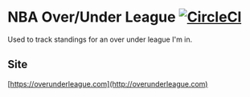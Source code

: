 # NBA Over/Under League [![CircleCI](https://dl.circleci.com/status-badge/img/gh/Jimeh87/over-under-league/tree/master.svg?style=svg)](https://dl.circleci.com/status-badge/redirect/gh/Jimeh87/over-under-league/tree/master)
Used to track standings for an over under league I'm in. 

## Site

[https://overunderleague.com](http://overunderleague.com)
